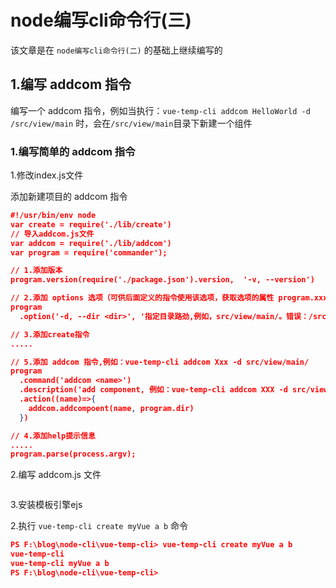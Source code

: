 # node编写cli命令行(三)

该文章是在 `node编写cli命令行(二)` 的基础上继续编写的

## 1.编写 addcom 指令

编写一个 addcom 指令，例如当执行：`vue-temp-cli addcom HelloWorld -d /src/view/main`  时，会在`/src/view/main`目录下新建一个组件

### 1.编写简单的 addcom 指令

1.修改index.js文件

添加新建项目的 addcom 指令

```json
#!/usr/bin/env node
var create = require('./lib/create')
// 导入addcom.js文件
var addcom = require('./lib/addcom')
var program = require('commander');

// 1.添加版本
program.version(require('./package.json').version,  '-v, --version')

// 2.添加 options 选项（可供后面定义的指令使用该选项，获取选项的属性 program.xxx ）
program
  .option('-d, --dir <dir>', '指定目录路劲,例如，src/view/main/。错误：/src/view/main/', './') // 获取 program.dir

// 3.添加create指令
.....

// 5.添加 addcom 指令,例如：vue-temp-cli addcom Xxx -d src/view/main/
program
  .command('addcom <name>')
  .description('add component, 例如：vue-temp-cli addcom XXX -d src/view/main/')
  .action((name)=>{
    addcom.addcompoent(name, program.dir)
  })

// 4.添加help提示信息
.....
program.parse(process.argv);
```



2.编写 addcom.js 文件

```

```



3.安装模板引擎ejs





2.执行 `vue-temp-cli create myVue a b` 命令

```json
PS F:\blog\node-cli\vue-temp-cli> vue-temp-cli create myVue a b
vue-temp-cli
vue-temp-cli myVue a b
PS F:\blog\node-cli\vue-temp-cli>
```









